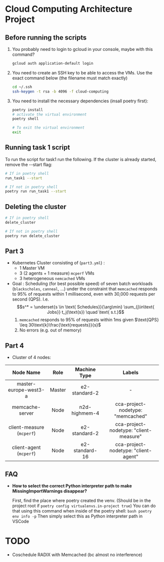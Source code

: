 # Cloud Computing Architecture Project

## Before running the scripts

1. You probably need to login to gcloud in your console, maybe with this command?
    ```bash
    gcloud auth application-default login
    ```
2. You need to create an SSH key to be able to access the VMs. Use the exact command below (the filename must match exactly)
    ```bash
    cd ~/.ssh
    ssh-keygen -t rsa -b 4096 -f cloud-computing
    ```

3. You need to install the necessary dependencies (insall poetry first):
    ```bash
    poetry install
    # activate the virtual environment
    poetry shell

    # To exit the virtual environment
    exit
    ```

## Running task 1 script

To run the script for task1 run the following. If the cluster is already started, remove the --start flag:
```bash
# If in poetry shell
run_task1 --start

# If not in poetry shell
poetry run run_task1 --start

```

## Deleting the cluster

```bash
# If in poetry shell
delete_cluster

# If not in poetry shell
poetry run delete_cluster
```

## Part 3

- Kubernetes Cluster consisting of (`part3.yml`) :
  - 1 Master VM
  - 3 (2 agents + 1 measure) `mcperf` VMs
  - 3 heterogeneous `nemcached` VMs
- Goal : Scheduling (for best possible speed) of seven batch workloads (`blackscholes`, `canneal`, ...) under the constraint that `memcached` responds to 95% of requests within 1 millisecond, even with 30,000 requests per second (QPS). I.e.
  $$s^* = \underset{s \in \text{ Schedules}}{\arg\min} \sum_{j\in\text{ Jobs}} t_j(\text{s}) \quad \text{ s.t.}$$
  1. `memcached` responds to $95\%$ of requests within $1$ms given $\text{QPS} \leq 30\text{k}\frac{\text{requests}}{s}$
  2. No errors (e.g. out of memory)

## Part 4

- Cluster of 4 nodes:

|         Node Name         |  Role  |  Machine Type  |                 Labels                 |
| :-----------------------: | :----: | :------------: | :------------------------------------: |
|   master-europe-west3-a   | Master | e2-standard-2  |                   -                    |
|      memcache-server      |  Node  | n2d-highmem-4  |   cca-project-nodetype: "memcached"    |
| client-measure (`mcperf`) |  Node  | e2-standard-2  | cca-project-nodetype: "client-measure" |
|  client-agent (`mcperf`)  |  Node  | e2-standard-16 |  cca-project-nodetype: "client-agent"  |

## FAQ
- **How to select the correct Python interpreter path to make MissingImportWarnings disappear?**

    First, find the place where poetry created the venv. (Should be in the project root if `poetry config virtualenvs.in-project true`)
    You can do that using this command when inside of the poetry shell: `bash poetry env info -p`
    Then simply select this as Python interpreter path in VSCode


# TODO
- Coschedule RADIX with Memcached (bc almost no interference)